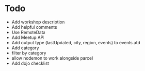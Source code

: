# Todo

- Add workshop description
- Add helpful comments
- Use RemoteData
- Add Meetup API
- Add output type (lastUpdated, city, region, events) to events.atd
- Add category
- filter by category
- allow nodemon to work alongside parcel
- Add dojo checklist
